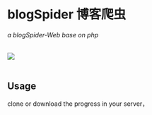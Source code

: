 # blogSpider 博客爬虫
###### a blogSpider-Web base on php 
![](https://img.shields.io/badge/language-php+JavaScript-orange.svg) 
<br/><br/>
## Usage
clone or download the progress in your server，

